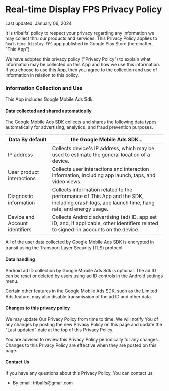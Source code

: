 # Real-time Display FPS Privacy Policy

Last updated: January 06, 2024

It is tribalfs' policy to respect your privacy regarding any information we may collect thru our
products and services. This Privacy Policy applies to  ``Real-time Display FPS`` app
published in Google Play Store (hereinafter,  "This App").

We have adopted this privacy policy ("Privacy Policy") to explain what information may be collected
on this App and how we use this information. If you choose to use this App, then you agree to the
collection and use of information in relation to this policy.

### Information Collection and Use

This App includes Google Mobile Ads Sdk.

#### Data collected and shared automatically

The Google Mobile Ads SDK collects and shares the following data types automatically for
advertising, analytics, and fraud prevention purposes.

| Data	By default                 | the Google Mobile Ads SDK...                                                                                                                 |
|---------------------------------|----------------------------------------------------------------------------------------------------------------------------------------------|
| IP address                      | Collects device's IP address, which may be used to estimate the general location of a device.                                                |
| User product interactions	      | Collects user interactions and interaction information, including app launch, taps, and video views.                                         |
| Diagnostic information	         | Collects information related to the performance of This App and the SDK, including crash logs, app launch time, hang rate, and energy usage. |
| Device and Account identifiers	 | Collects Android advertising (ad) ID, app set ID, and, if applicable, other identifiers related to signed-in accounts on the device.         |

All of the user data collected by Google Mobile Ads SDK is encrypted in transit using the Transport
Layer Security (TLS) protocol.

#### Data handling

Android ad ID collection by Google Mobile Ads Sdk is optional. The ad ID can be reset or deleted by
users using ad ID controls in the Android settings menu.

Certain other features in the Google Mobile Ads SDK, such as the Limited Ads feature, may also
disable transmission of the ad ID and other data.

#### Changes to this privacy policy

We may update Our Privacy Policy from time to time. We will notify You of any changes by posting the
new Privacy Policy on this page and update the &quot;Last updated&quot; date at the top of this
Privacy Policy.

You are advised to review this Privacy Policy periodically for any changes. Changes to this Privacy
Policy are effective when they are posted on this page.

#### Contact Us

<p>If you have any questions about this Privacy Policy, You can contact us:</p>
<ul>
<li>By email: tribalfs@gmail.com</li>
</ul>


